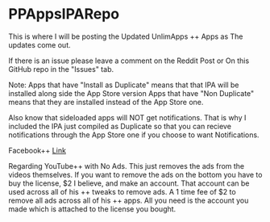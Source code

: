# PPAppsIPARepo
This is where I will be posting the Updated UnlimApps ++ Apps as The updates come out.

If there is an issue please leave a comment on the Reddit Post or On this GitHub repo in the "Issues" tab.

Note: 
Apps that have "Install as Duplicate" means that that IPA will be installed along side the App Store version
Apps that have "Non Duplicate" means that they are installed instead of the App Store one. 

Also know that sideloaded apps will NOT get notifications. That is why I included the IPA just compiled as Duplicate so that you can recieve notifications through the App Store one if you choose to want Notifications.

Facebook++ [Link](https://mega.nz/#F!SlIlGTDY!M981-32pU-dRoPg_-N872Q)

Regarding YouTube++ with No Ads. This just removes the ads from the videos themselves. If you want to remove the ads on the bottom you have to buy the license, $2 I believe, and make an account. That account can be used across all of his ++ tweaks to remove ads. A 1 time fee of $2 to remove all ads across all of his ++ apps. All you need is the account you made which is attached to the license you bought.
